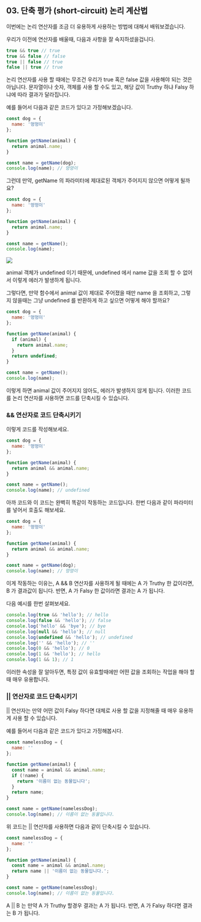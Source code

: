 ## 03. 단축 평가 (short-circuit) 논리 계산법

이번에는 논리 연산자를 조금 더 유용하게 사용하는 방법에 대해서 배워보겠습니다.

우리가 이전에 연산자를 배울때, 다음과 사항을 잘 숙지하셨을겁니다.

```javascript
true && true // true
true && false // false
true || false // true
false || true // true
```

논리 연산자를 사용 할 때에는 무조건 우리가 true 혹은 false 값을 사용해야 되는 것은 아닙니다. 문자열이나 숫자, 객체를 사용 할 수도 있고, 해당 값이 Truthy 하냐 Falsy 하냐에 따라 결과가 달라집니다.

예를 들어서 다음과 같은 코드가 있다고 가정해보겠습니다.

```javascript
const dog = {
  name: '멍멍이'
};

function getName(animal) {
  return animal.name;
}

const name = getName(dog);
console.log(name); // 멍멍이
```

그런데 만약, getName 의 파라미터에 제대로된 객체가 주어지지 않으면 어떻게 될까요?

```javascript
const dog = {
  name: '멍멍이'
};

function getName(animal) {
  return animal.name;
}

const name = getName();
console.log(name);
```

![](https://i.imgur.com/SHJP2MU.png)

animal 객체가 undefined 이기 때문에, undefined 에서 name 값을 조회 할 수 없어서 이렇게 에러가 발생하게 됩니다.

그렇다면, 만약 함수에서 animal 값이 제대로 주어졌을 때만 name 을 조회하고, 그렇지 않을때는 그냥 undefined 를 반환하게 하고 싶으면 어떻게 해야 할까요?

```javascript
const dog = {
  name: '멍멍이'
};

function getName(animal) {
  if (animal) {
    return animal.name;
  }
  return undefined;
}

const name = getName();
console.log(name);
```

이렇게 하면 animal 값이 주어지지 않아도, 에러가 발생하지 않게 됩니다. 이러한 코드를 논리 연산자를 사용하면 코드를 단축시킬 수 있습니다.

### && 연산자로 코드 단축시키기

이렇게 코드를 작성해보세요.

```javascript
const dog = {
  name: '멍멍이'
};

function getName(animal) {
  return animal && animal.name;
}

const name = getName();
console.log(name); // undefined
```

아까 코드와 이 코드는 완벽히 똑같이 작동하는 코드입니다. 한번 다음과 같이 파라미터를 넣어서 호출도 해보세요.

```javascript
const dog = {
  name: '멍멍이'
};

function getName(animal) {
  return animal && animal.name;
}

const name = getName(dog);
console.log(name); // 멍멍이
```

이게 작동하는 이유는, A && B 연산자를 사용하게 될 때에는 A 가 Truthy 한 값이라면, B 가 결과값이 됩니다. 반면, A 가 Falsy 한 값이라면 결과는 A 가 됩니다.


다음 예시를 한번 살펴보세요.

```javascript
console.log(true && 'hello'); // hello
console.log(false && 'hello'); // false
console.log('hello' && 'bye'); // bye
console.log(null && 'hello'); // null
console.log(undefined && 'hello'); // undefined
console.log('' && 'hello'); // ''
console.log(0 && 'hello'); // 0
console.log(1 && 'hello'); // hello
console.log(1 && 1); // 1
```

이러한 속성을 잘 알아두면, 특정 값이 유효할때에만 어떤 값을 조회하는 작업을 해야 할 때 매우 유용합니다.


### || 연산자로 코드 단축시키기

|| 연산자는 만약 어떤 값이 Falsy 하다면 대체로 사용 할 값을 지정해줄 때 매우 유용하게 사용 할 수 있습니다.

예를 들어서 다음과 같은 코드가 있다고 가정해봅시다.

```javascript
const namelessDog = {
  name: ''
};

function getName(animal) {
  const name = animal && animal.name;
  if (!name) {
    return '이름이 없는 동물입니다';
  }
  return name;
}

const name = getName(namelessDog);
console.log(name); // 이름이 없는 동물입니다.
```

위 코드는 || 연산자를 사용하면 다음과 같이 단축시킬 수 있습니다.

```javascript
const namelessDog = {
  name: ''
};

function getName(animal) {
  const name = animal && animal.name;
  return name || '이름이 없는 동물입니다.';
}

const name = getName(namelessDog);
console.log(name); // 이름이 없는 동물입니다.
```

A || B 는 만약 A 가 Truthy 할경우 결과는 A 가 됩니다. 반면, A 가 Falsy 하다면 결과는 B 가 됩니다.

